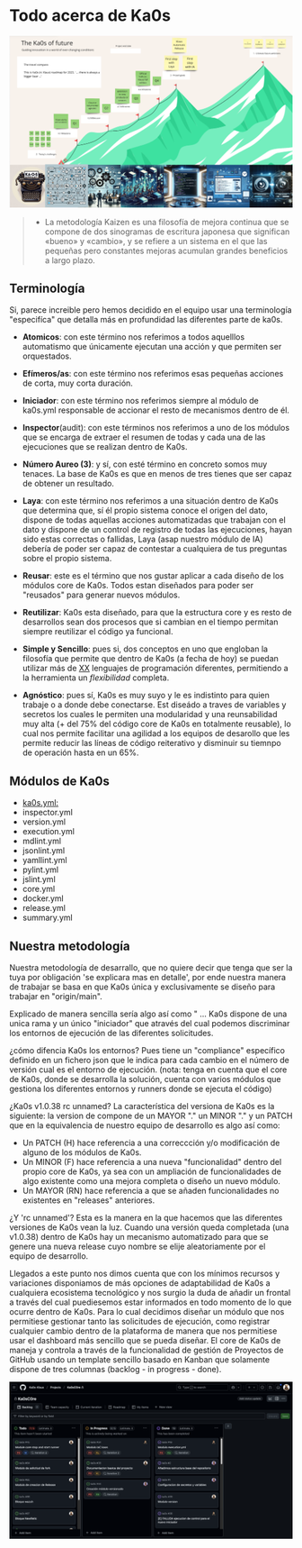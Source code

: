 # Todo acerca de Ka0s

![Roadmap 2025](../imgs/ka0s-roadmap.png)

>- La metodología Kaizen es una filosofía de mejora continua que se compone de dos sinogramas de escritura japonesa que significan «bueno» y «cambio», y se refiere a un sistema en el que las pequeñas pero constantes mejoras acumulan grandes beneficios a largo plazo.

## Terminología

Si, parece increible pero hemos decidido en el equipo usar una terminología "especifíca" que detalla más en profundidad las diferentes parte de ka0s.

- **Atomicos**: con este término nos referimos a todos aquelllos automatismo que únicamente ejecutan una acción y que permiten ser orquestados.

- **Efímeros/as**: con este término nos referimos esas pequeñas acciones de corta, muy corta duración.

- **Iniciador**: con este término nos referimos siempre al módulo de ka0s.yml responsable de accionar el resto de mecanismos dentro de él.

- **Inspector**(audit): con este términos nos referimos a uno de los módulos que se encarga de extraer el resumen de todas y cada una de las ejecuciones que se realizan dentro de Ka0s.

- **Número Aureo (3)**: y sí, con esté término en concreto somos muy tenaces. La base de Ka0s es que en menos de tres tienes que ser capaz de obtener un resultado.

- **Laya**: con este término nos referimos a una situación dentro de Ka0s que determina que, sí él propio sistema conoce el origen del dato, dispone de todas aquellas acciones automatizadas que trabajan con el dato y dispone de un control de registro de todas las ejecuciones, hayan sido estas correctas o fallidas, Laya (asap nuestro módulo de IA) debería de poder ser capaz de contestar a cualquiera de tus preguntas sobre el propio sistema.

- **Reusar**: este es el término que nos gustar aplicar a cada diseño de los módulos core de Ka0s. Todos estan diseñados para poder ser "reusados" para generar nuevos módulos.

- **Reutilizar**: Ka0s esta diseñado, para que la estructura core y es resto de desarrollos sean dos procesos que si cambian en el tiempo permitan siempre reutilizar el código ya funcional.

- **Simple y Sencillo**: pues si, dos conceptos en uno que engloban la filosofía que permite que dentro de Ka0s (a fecha de hoy) se puedan utilizar más de [XX](https://keepcoding.io/blog/cuantos-lenguajes-de-programacion-existen/) lenguajes de programación diferentes, permitiendo a la herramienta un *flexibilidad* completa.

- **Agnóstico**: pues sí, Ka0s es muy suyo y le es indistinto para quien trabaje o a donde debe conectarse. Est diseádo a traves de variables y secretos los cuales le permiten una modularidad y una reunsabilidad muy alta (+ del 75% del código core de Ka0s en totalmente reusable), lo cual nos permite facilitar una agilidad a los equipos de desarollo que les permite reducir las líneas de código reiterativo y disminuir su tiemnpo de operación hasta en un 65%.

## Módulos de Ka0s

- [ka0s.yml:](./core/docs/ka0s_core/ka0s_core.md)
- inspector.yml
- version.yml
- execution.yml
- mdlint.yml
- jsonlint.yml
- yamllint.yml
- pylint.yml
- jslint.yml
- core.yml
- docker.yml
- release.yml
- summary.yml

## Nuestra metodología

Nuestra metodología de desarrallo, que no quiere decir que tenga que ser la tuya por obligación 'se explicara mas en detalle', por ende nuestra manera de trabajar se basa en que Ka0s única y exclusivamente se diseño para trabajar en "origin/main".

Explicado de manera sencilla sería algo así como " ... Ka0s dispone de una unica rama y un único "iniciador" que através del cual podemos discriminar los entornos de ejecución de las diferentes solicitudes.

¿cómo difencia Ka0s los entornos? Pues tiene un "compliance" específico definido en un fichero json que le indica para cada cambio en el número de versión cual es el entorno de ejecución. (nota: tenga en cuenta que el core de Ka0s, donde se desarrolla la solución, cuenta con varios módulos que gestiona los diferentes entornos y runners donde se ejecuta el código)

¿Ka0s v1.0.38 rc unnamed? La característica del versiona de Ka0s es la siguiente: la version de compone de un MAYOR "." un MINOR "." y un PATCH que en la equivalencia de nuestro equipo de desarrollo es algo así como:

- Un PATCH (H) hace referencia a una correccción y/o modificación de alguno de los módulos de Ka0s.
- Un MINOR (F) hace referencia a una nueva "funcionalidad" dentro del propio core de Ka0s, ya sea con un ampliación de funcionalidades de algo existente como una mejora completa o diseño un nuevo módulo.
- Un MAYOR (RN) hace referencia a que se añaden funcionalidades no existentes en "releases" anteriores.

¿Y 'rc unnamed'? Esta es la manera en la que hacemos que las diferentes versiones de Ka0s vean la luz. Cuando una versión queda completada (una v1.0.38) dentro de Ka0s hay un mecanismo automatizado para que se genere una nueva release cuyo nombre se elije aleatoriamente por el equipo de desarrollo.

Llegados a este punto nos dimos cuenta que con los mínimos recursos y variaciones disponiamos de más opciones de adaptabilidad de Ka0s a cualquiera ecosistema tecnológico y nos surgio la duda de añadir un frontal a través del cual puediesemos estar informados en todo momento de lo que ocurre dentro de Ka0s. Para lo cual decidimos diseñar un módulo que nos permitiese gestionar tanto las solicitudes de ejecución, como registrar cualquier cambio dentro de la plataforma de manera que nos permitiese usar el dashboard más sencillo que se pueda diseñar. El core de Ka0s de maneja y controla a través de la funcionalidad de gestión de Proyectos de GitHub usando un template sencillo basado en Kanban que solamente dispone de tres columnas (backlog - in progress - done).

![Roadmap 2025](../imgs/ka0s-dashboard.png)

